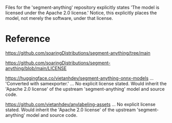 


Files for the 'segment-anything' repository explicitly states 'The model is licensed under the Apache 2.0 license.' Notice, this explicitly places the model, not merely the software, under that license.



















# Reference

https://github.com/soaringDistributions/segment-anything/tree/main

https://github.com/soaringDistributions/segment-anything/blob/main/LICENSE



https://huggingface.co/vietanhdev/segment-anything-onnx-models
 ... 
	'Converted with samexporter.'
	...
	No explicit license stated. Would inherit the 'Apache 2.0 license' of the upstream 'segment-anything' model and source code.


https://github.com/vietanhdev/anylabeling-assets
 ... 
	No explicit license stated.  Would inherit the 'Apache 2.0 license' of the upstream 'segment-anything' model and source code.



